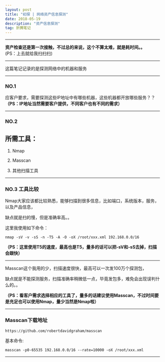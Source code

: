```yaml
---
layout: post
title: "初探 | 网络资产信息探测"
date: 2018-05-19
description: "资产信息探测"
tag: 折腾笔记
---
```

---

**资产检查还是第一次接触，不过总的来说，这个不算太难，就是耗时间。。**<br>
(PS：上去就给我扫扫扫)

---
这篇笔记记录的是探测网络中的机器和服务

---

### NO.1

应客户要求，需要探测这些IP地址中有哪些机器，这些机器都开放哪些服务？？<br>
**（PS：IP地址当然需要客户提供，不同客户也有不同的需求）**

---

### NO.2

<h2>所需工具：</h2>

1.  Nmap<br/>

2.  Masscan<br/>

3.  其他扫描工具<br/>


---


### NO.3 工具比较

Nmap大家应该都比较熟悉，能够扫描到很多信息，比如端口，系统版本，服务，以及产品信息，

缺点就是扫的慢，但是准确率高。。

这里我使用如下命令：

```
nmap -sV -v -sS -n -T5 -A -O -oX /root/xxx.xml 192.168.0.0/16

```

**（PS：这里使用T5的速度，最高也是T5，量多的话可以把-sV和-sS去掉，扫描会跟快）**

---

Masscan这个我用的少，扫描速度很快，最高可以一次发100万个探测包，

缺点就是不能探测服务，扫描准确率稍微低一点，毕竟发包多，难免会出现误判什么的。。


**（PS：看客户需求选择相应的工具了，量多的话建议使用Masscan，不过时间要是充足也可以使用Nmap，量少当然是Nmap啦）**

---
<h3>Masscan下载地址</h3>

```
https://github.com/robertdavidgraham/masscan
```

基本命令:

```
masscan -p0-65535 192.168.0.0/16 --rate=10000 -oX /root/xxx.xml
```

---
